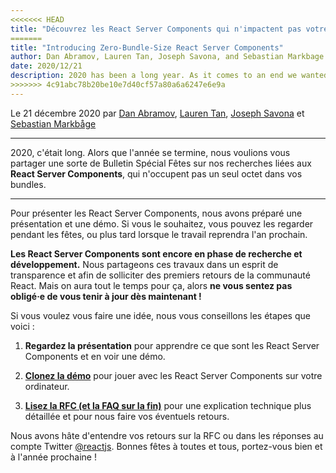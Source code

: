```yaml
---
<<<<<<< HEAD
title: "Découvrez les React Server Components qui n'impactent pas votre bundle"
=======
title: "Introducing Zero-Bundle-Size React Server Components"
author: Dan Abramov, Lauren Tan, Joseph Savona, and Sebastian Markbage
date: 2020/12/21
description: 2020 has been a long year. As it comes to an end we wanted to share a special Holiday Update on our research into zero-bundle-size React Server Components.
>>>>>>> 4c91abc78b20be10e7d40cf57a80a6a6247e6e9a
---
```


Le 21 décembre 2020 par [Dan Abramov](https://twitter.com/dan_abramov), [Lauren Tan](https://twitter.com/potetotes), [Joseph Savona](https://twitter.com/en_JS) et [Sebastian Markbåge](https://twitter.com/sebmarkbage)

---

<Intro>

2020, c'était long.  Alors que l'année se termine, nous voulions vous partager une sorte de Bulletin Spécial Fêtes sur nos recherches liées aux **React Server Components**, qui n'occupent pas un seul octet dans vos bundles.

</Intro>

---

Pour présenter les React Server Components, nous avons préparé une présentation et une démo.  Si vous le souhaitez, vous pouvez les regarder pendant les fêtes, ou plus tard lorsque le travail reprendra l'an prochain.

<YouTubeIframe src="https://www.youtube.com/embed/TQQPAU21ZUw" />

**Les React Server Components sont encore en phase de recherche et développement.** Nous partageons ces travaux dans un esprit de transparence et afin de solliciter des premiers retours de la communauté React. Mais on aura tout le temps pour ça, alors **ne vous sentez pas obligé·e de vous tenir à jour dès maintenant !**

Si vous voulez vous faire une idée, nous vous conseillons les étapes que voici :

1. **Regardez la présentation** pour apprendre ce que sont les React Server Components et en voir une démo.

2. **[Clonez la démo](http://github.com/reactjs/server-components-demo)** pour jouer avec les React Server Components sur votre ordinateur.

3. **[Lisez la RFC (et la FAQ sur la fin)](https://github.com/reactjs/rfcs/pull/188)** pour une explication technique plus détaillée et pour nous faire vos éventuels retours.

Nous avons hâte d'entendre vos retours sur la RFC ou dans les réponses au compte Twitter [@reactjs](https://twitter.com/reactjs). Bonnes fêtes à toutes et tous, portez-vous bien et à l'année prochaine !
